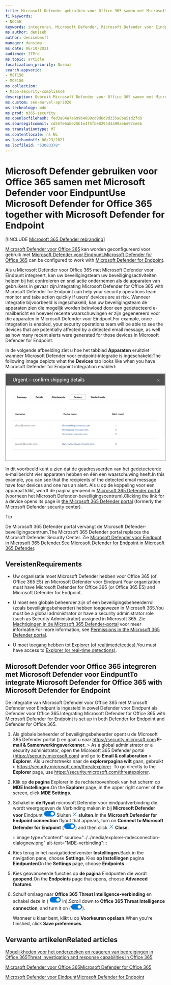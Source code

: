 ```yaml
---
title: Microsoft Defender gebruiken voor Office 365 samen met Microsoft Defender voor Eindpunt
f1.keywords:
- NOCSH
keywords: integreren, Microsoft Defender, Microsoft Defender voor Eindpunt
ms.author: deniseb
author: denisebmsft
manager: dansimp
ms.date: 06/10/2021
audience: ITPro
ms.topic: article
localization_priority: Normal
search.appverid:
- MET150
- MOE150
ms.collection:
- M365-security-compliance
description: Gebruik Microsoft Defender voor Office 365 samen met Microsoft Defender voor Eindpunt voor meer gedetailleerde informatie over bedreigingen tegen uw apparaten en e-mailinhoud.
ms.custom: seo-marvel-apr2020
ms.technology: mdo
ms.prod: m365-security
ms.openlocfilehash: fed3a04a7a699b4689cd9d6d9d335a8ba51d2fd8
ms.sourcegitcommit: cd55fe6abe25b1e4f5fbe8295d3a99aebd97ce66
ms.translationtype: MT
ms.contentlocale: nl-NL
ms.lasthandoff: 06/23/2021
ms.locfileid: "53083378"
---
```

# <a name="use-microsoft-defender-for-office-365-together-with-microsoft-defender-for-endpoint"></a><span data-ttu-id="43261-104">Microsoft Defender gebruiken voor Office 365 samen met Microsoft Defender voor Eindpunt</span><span class="sxs-lookup"><span data-stu-id="43261-104">Use Microsoft Defender for Office 365 together with Microsoft Defender for Endpoint</span></span>

[!INCLUDE [Microsoft 365 Defender rebranding](../includes/microsoft-defender-for-office.md)]


<span data-ttu-id="43261-105">[Microsoft Defender voor Office 365](defender-for-office-365.md) kan worden geconfigureerd voor gebruik met [Microsoft Defender voor Eindpunt.](/windows/security/threat-protection)</span><span class="sxs-lookup"><span data-stu-id="43261-105">[Microsoft Defender for Office 365](defender-for-office-365.md) can be configured to work with [Microsoft Defender for Endpoint](/windows/security/threat-protection).</span></span>

<span data-ttu-id="43261-106">Als u Microsoft Defender voor Office 365 met Microsoft Defender voor Eindpunt integreert, kan uw beveiligingsteam uw beveiligingsactiviteiten helpen bij het controleren en snel actie ondernemen als de apparaten van gebruikers in gevaar zijn.</span><span class="sxs-lookup"><span data-stu-id="43261-106">Integrating Microsoft Defender for Office 365 with Microsoft Defender for Endpoint can help your security operations team monitor and take action quickly if users' devices are at risk.</span></span> <span data-ttu-id="43261-107">Wanneer integratie bijvoorbeeld is ingeschakeld, kan uw beveiligingsteam de apparaten zien die mogelijk worden beïnvloed door een gedetecteerd e-mailbericht en hoeveel recente waarschuwingen er zijn gegenereerd voor die apparaten in Microsoft Defender voor Eindpunt.</span><span class="sxs-lookup"><span data-stu-id="43261-107">For example, once integration is enabled, your security operations team will be able to see the devices that are potentially affected by a detected email message, as well as how many recent alerts were generated for those devices in Microsoft Defender for Endpoint.</span></span>

<span data-ttu-id="43261-108">In de volgende afbeelding ziet u hoe het tabblad **Apparaten** eruitziet wanneer Microsoft Defender voor endpoint-integratie is ingeschakeld:</span><span class="sxs-lookup"><span data-stu-id="43261-108">The following image depicts what the **Devices** tab looks like when you have Microsoft Defender for Endpoint integration enabled:</span></span>

![Wanneer Microsoft Defender voor Eindpunt is ingeschakeld, ziet u een lijst met apparaten met waarschuwingen.](../../media/fec928ea-8f0c-44d7-80b9-a2e0a8cd4e89.PNG)

<span data-ttu-id="43261-110">In dit voorbeeld kunt u zien dat de geadresseerden van het gedetecteerde e-mailbericht vier apparaten hebben en één een waarschuwing heeft.</span><span class="sxs-lookup"><span data-stu-id="43261-110">In this example, you can see that the recipients of the detected email message have four devices and one has an alert.</span></span> <span data-ttu-id="43261-111">Als u op de koppeling voor een apparaat klikt, wordt de pagina geopend in [Microsoft 365 Defender portal](../defender-endpoint/microsoft-defender-security-center.md) (voorheen het Microsoft Defender-beveiligingscentrum).</span><span class="sxs-lookup"><span data-stu-id="43261-111">Clicking the link for a device opens its page in [the Microsoft 365 Defender portal](../defender-endpoint/microsoft-defender-security-center.md) (formerly the Microsoft Defender security center).</span></span>

> [!TIP]
> <span data-ttu-id="43261-112">De Microsoft 365 Defender portal vervangt de Microsoft Defender-beveiligingscentrum.</span><span class="sxs-lookup"><span data-stu-id="43261-112">The Microsoft 365 Defender portal replaces the Microsoft Defender Security Center.</span></span> <span data-ttu-id="43261-113">Zie [Microsoft Defender voor Eindpunt in Microsoft 365 Defender.](../defender/microsoft-365-security-center-mde.md)</span><span class="sxs-lookup"><span data-stu-id="43261-113">See [Microsoft Defender for Endpoint in Microsoft 365 Defender](../defender/microsoft-365-security-center-mde.md).</span></span>

## <a name="requirements"></a><span data-ttu-id="43261-114">Vereisten</span><span class="sxs-lookup"><span data-stu-id="43261-114">Requirements</span></span>

- <span data-ttu-id="43261-115">Uw organisatie moet Microsoft Defender hebben voor Office 365 (of Office 365 E5) en Microsoft Defender voor Eindpunt.</span><span class="sxs-lookup"><span data-stu-id="43261-115">Your organization must have Microsoft Defender for Office 365 (or Office 365 E5) and Microsoft Defender for Endpoint.</span></span>

- <span data-ttu-id="43261-116">U moet een globale beheerder zijn of een beveiligingsbeheerderrol (zoals beveiligingsbeheerder) hebben toegewezen in Microsoft 365.</span><span class="sxs-lookup"><span data-stu-id="43261-116">You must be a global administrator or have a security administrator role (such as Security Administrator) assigned in Microsoft 365.</span></span> <span data-ttu-id="43261-117">Zie [Machtigingen in de Microsoft 365 Defender-portal](permissions-microsoft-365-security-center.md) voor meer informatie.</span><span class="sxs-lookup"><span data-stu-id="43261-117">For more information, see [Permissions in the Microsoft 365 Defender portal](permissions-microsoft-365-security-center.md).</span></span>

- <span data-ttu-id="43261-118">U moet toegang hebben tot [Explorer (of realtimedetecties).](threat-explorer.md)</span><span class="sxs-lookup"><span data-stu-id="43261-118">You must have access to [Explorer (or real-time detections)](threat-explorer.md).</span></span>

## <a name="to-integrate-microsoft-defender-for-office-365-with-microsoft-defender-for-endpoint"></a><span data-ttu-id="43261-119">Microsoft Defender voor Office 365 integreren met Microsoft Defender voor Eindpunt</span><span class="sxs-lookup"><span data-stu-id="43261-119">To integrate Microsoft Defender for Office 365 with Microsoft Defender for Endpoint</span></span>

<span data-ttu-id="43261-120">De integratie van Microsoft Defender voor Office 365 met Microsoft Defender voor Eindpunt is ingesteld in zowel Defender voor Eindpunt als Defender voor Office 365.</span><span class="sxs-lookup"><span data-stu-id="43261-120">Integrating Microsoft Defender for Office 365 with Microsoft Defender for Endpoint is set up in both Defender for Endpoint and Defender for Office 365.</span></span>

1. <span data-ttu-id="43261-121">Als globale beheerder of beveiligingsbeheerder opent u de Microsoft 365 Defender portal () en gaat u naar <https://security.microsoft.com> **E-mail & Samenwerkingsverkenner.** \> </span><span class="sxs-lookup"><span data-stu-id="43261-121">As a global administrator or a security administrator, open the Microsoft 365 Defender portal (<https://security.microsoft.com>) and go to **Email & collaboration** \> **Explorer**.</span></span> <span data-ttu-id="43261-122">Als u rechtstreeks naar de **explorerpagina wilt** gaan, gebruikt u <https://security.microsoft.com/threatexplorer> .</span><span class="sxs-lookup"><span data-stu-id="43261-122">To go directly to the **Explorer** page, use <https://security.microsoft.com/threatexplorer>.</span></span>

2. <span data-ttu-id="43261-123">Klik op **de pagina** Explorer in de rechterbovenhoek van het scherm op **MDE Instellingen.**</span><span class="sxs-lookup"><span data-stu-id="43261-123">On the **Explorer** page, in the upper right corner of the screen, click **MDE Settings**.</span></span>

3. <span data-ttu-id="43261-124">Schakel in **de flyout** microsoft Defender voor eindpuntverbinding die wordt weergegeven de Verbinding maken in bij **Microsoft Defender voor** Eindpunt ![ (schakelknop in) in en klik vervolgens op Pictogram ](../../media/scc-toggle-on.png) Sluiten ![ ](../../media/m365-cc-sc-close-icon.png) **sluiten.**</span><span class="sxs-lookup"><span data-stu-id="43261-124">In the **Microsoft Defender for Endpoint connection** flyout that appears, turn on **Connect to Microsoft Defender for Endpoint** (![Toggle on](../../media/scc-toggle-on.png)) and then click ![Close icon](../../media/m365-cc-sc-close-icon.png) **Close**.</span></span>

    :::image type="content" source="../../media/explorer-mdeconnection-dialognew.png" alt-text="MDE-verbinding":::

4. <span data-ttu-id="43261-126">Kies terug in het navigatiedeelvenster **Instellingen.**</span><span class="sxs-lookup"><span data-stu-id="43261-126">Back in the navigation pane, choose **Settings**.</span></span> <span data-ttu-id="43261-127">Kies **op Instellingen** pagina **Eindpunten**</span><span class="sxs-lookup"><span data-stu-id="43261-127">On the **Settings** page, choose **Endpoints**</span></span>

5. <span data-ttu-id="43261-128">Kies geavanceerde functies op **de pagina** Eindpunten die wordt **geopend.**</span><span class="sxs-lookup"><span data-stu-id="43261-128">On the **Endpoints** page that opens, choose **Advanced features**.</span></span>

6. <span data-ttu-id="43261-129">Schuif omlaag naar **Office 365 Threat Intelligence-verbinding** en schakel deze in ( ![ Schakel de schakelknop ](../../media/scc-toggle-on.png) in).</span><span class="sxs-lookup"><span data-stu-id="43261-129">Scroll down to **Office 365 Threat Intelligence connection**, and turn it on (![Toggle on](../../media/scc-toggle-on.png)).</span></span>

   <span data-ttu-id="43261-130">Wanneer u klaar bent, klikt u op **Voorkeuren opslaan.**</span><span class="sxs-lookup"><span data-stu-id="43261-130">When you're finished, click **Save preferences**.</span></span>

## <a name="related-articles"></a><span data-ttu-id="43261-131">Verwante artikelen</span><span class="sxs-lookup"><span data-stu-id="43261-131">Related articles</span></span>

[<span data-ttu-id="43261-132">Mogelijkheden voor het onderzoeken en reageren van bedreigingen in Office 365</span><span class="sxs-lookup"><span data-stu-id="43261-132">Threat investigation and response capabilities in Office 365</span></span>](office-365-ti.md)

[<span data-ttu-id="43261-133">Microsoft Defender voor Office 365</span><span class="sxs-lookup"><span data-stu-id="43261-133">Microsoft Defender for Office 365</span></span>](defender-for-office-365.md)

[<span data-ttu-id="43261-134">Microsoft Defender voor Eindpunt</span><span class="sxs-lookup"><span data-stu-id="43261-134">Microsoft Defender for Endpoint</span></span>](/windows/security/threat-protection)
